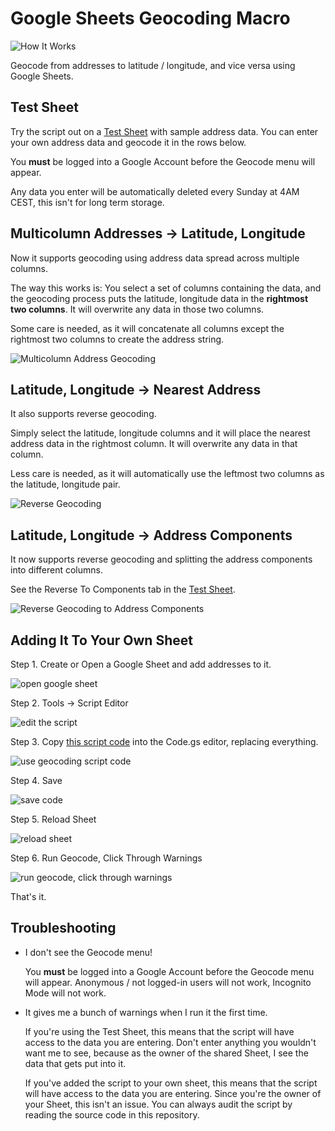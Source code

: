 # Google Sheets Geocoding Macro

![How It Works](images/google-sheets-geocoding-macro.gif)

Geocode from addresses to latitude / longitude, and vice versa using Google
Sheets.

## Test Sheet

Try the script out on a [Test
Sheet](https://docs.google.com/spreadsheets/d/1tkzPt_yGfFG2MOs6-xBodajY79_WV8s4LpU6mhszAk4/edit?usp=sharing)
with sample address data. You can enter your own address data and geocode it  in
the rows below.

You **must** be logged into a Google Account before the Geocode menu will
appear.

Any data you enter will be automatically deleted every Sunday at 4AM CEST, this
isn't for long term storage.

## Multicolumn Addresses &rarr; Latitude, Longitude

Now it supports geocoding using address data spread across multiple columns. 

The way this works is: You select a set of columns containing the data, and the
geocoding process puts the latitude, longitude data in the **rightmost two
columns**. It will overwrite any data in those two columns.

Some care is needed, as it will concatenate all columns except the rightmost two
columns to create the address string.

![Multicolumn Address Geocoding](images/google-sheets-geocoding-macro-forward.png)

## Latitude, Longitude &rarr; Nearest Address

It also supports reverse geocoding. 

Simply select the latitude, longitude columns and it will place the nearest
address data in the rightmost column. It will overwrite any data in that column.

Less care is needed, as it will automatically use the leftmost two columns as
the latitude, longitude pair.

![Reverse Geocoding](images/google-sheets-geocoding-macro-reverse.png)

## Latitude, Longitude &rarr; Address Components

It now supports reverse geocoding and splitting the address components into different columns.

See the Reverse To Components tab in the [Test
Sheet](https://docs.google.com/spreadsheets/d/1tkzPt_yGfFG2MOs6-xBodajY79_WV8s4LpU6mhszAk4/edit?usp=sharing).

![Reverse Geocoding to Address Components](images/google-sheets-geocoding-macro-reverse-to-components.apng)

## Adding It To Your Own Sheet

Step 1. Create or Open a Google Sheet and add addresses to it.

![open google sheet](images/step-01-open-sheet.png)

Step 2. Tools -> Script Editor

![edit the script](images/step-02-script-editor.png)

Step 3. Copy [this script
code](https://raw.githubusercontent.com/nuket/google-sheets-geocoding-macro/master/Code.gs)
into the Code.gs editor, replacing everything.

![use geocoding script code](images/step-03-script-editor.png)

Step 4. Save

![save code](images/step-04-script-editor.png)

Step 5. Reload Sheet

![reload sheet](images/step-05-geocode-menu-appears.apng)

Step 6. Run Geocode, Click Through Warnings

![run geocode, click through warnings](images/step-06-geocode-and-warnings.apng)

That's it.

## Troubleshooting

* I don't see the Geocode menu!

  You **must** be logged into a Google Account before the Geocode menu will
  appear. Anonymous / not logged-in users will not work, Incognito Mode will not
  work.

* It gives me a bunch of warnings when I run it the first time.

  If you're using the Test Sheet, this means that the script will have access to
  the data you are entering. Don't enter anything you wouldn't want me to see,
  because as the owner of the shared Sheet, I see the data that gets put into
  it.

  If you've added the script to your own sheet, this means that the script will
  have access to the data you are entering. Since you're the owner of your
  Sheet, this isn't an issue. You can always audit the script by reading the
  source code in this repository.
  